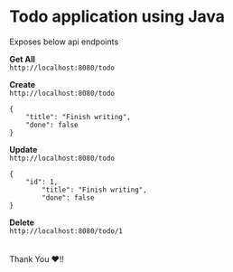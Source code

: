 # Todo application using Java

Exposes below api endpoints

__Get All__<br />
`http://localhost:8080/todo`

__Create__<br />
`http://localhost:8080/todo`
```
{
	"title": "Finish writing",
	"done": false
}
```

__Update__<br />
`http://localhost:8080/todo`
```
{
	"id": 1,
        "title": "Finish writing",
        "done": false
}
```

__Delete__<br />
`http://localhost:8080/todo/1`
<br />
<br />
<br />
Thank You ❤️!!
